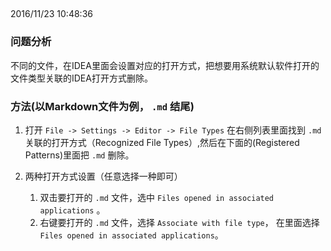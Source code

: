 ##
2016/11/23 10:48:36 

### 问题分析
不同的文件，在IDEA里面会设置对应的打开方式，把想要用系统默认软件打开的文件类型关联的IDEA打开方式删除。

### 方法(以Markdown文件为例， `.md` 结尾)
1. 打开 `File -> Settings -> Editor -> File Types` 在右侧列表里面找到 `.md` 关联的打开方式（Recognized File Types）,然后在下面的(Registered Patterns)里面把 `.md` 删除。

2. 两种打开方式设置（任意选择一种即可）
    1. 双击要打开的 `.md` 文件，选中 `Files opened in associated applications` 。
    2. 右键要打开的 `.md` 文件，选择 `Associate with file type`， 在里面选择 `Files opened in associated applications`。